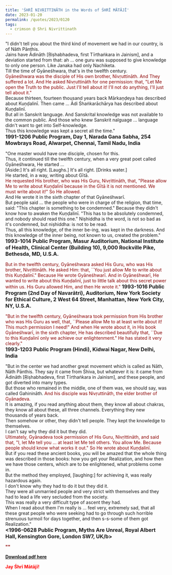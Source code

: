 ```yaml
---
title: 'ŚHRĪ NIVṚITTINĀTH in the Words of ŚHRĪ MĀTĀJĪ' 
date: 2023-01-20
permalink: /quotes/2023/0120
tags:
  - crimson @ Shri Nivrittinath
---
```


<div class="para-divider"></div>

<p>
"I didn't tell you about the third kind of movement we had in our country, is of Nāth Pānthis.<br>
Jains have Ādināth [Ṛiṣhabhadeva, first Tīrthaṅkara in Jainism], and a deviation started from that: ah ... one guru was supposed to give knowledge to only one person. Like Janaka had only Nachiketa.<br>
Till the time of Gyāneśhwara, that's in the twelfth century.<br>
<font color="DarkRed">Gyāneśhwara was the disciple of His own brother, Nivṛuttināth. And They suffered a lot. And He asked Nivṛuttināth for one permission: that, "Let Me open the Truth to the public. Just I'll tell about it! I'll not do anything, I'll just tell about it."</font><br>
Because thirteen, fourteen thousand years back Mārkaṇḍeya has described about Kuṇḍalinī. Then came ... Ādi Śhaṅkarāchārya has described about Kuṇḍalinī.<br>
But all in Sanskrit language. And Sanskrital knowledge was not available to the common public. And those who knew Sanskrit nalguage ... language didn't want to get into Self-knowledge.<br>
Thus this knowledge was kept a secret all the time."<br>
<font size="+0"><b>1991-1206 Public Program, Day 1, Narada Gana Sabha, 254 Mowbrays Road, Alwarpet, Chennai, Tamil Nadu, India</b></font>
</p>

<div class="para-divider"></div>

<p>
"One master would have one disciple, chosen for this.<br>
Thus, it continued till the twelfth century, when a very great poet called Gyāneśhwara, He started ...<br>
[Aside:] It's all right. [Laughs.] It's all right. [Drinks water.]<br>
He started, in a way, writing about Gītā.<br>
<font color="DarkRed">He requested His brother, who was His Guru, Nivṛittināth, that, "Please allow Me to write about Kuṇḍalinī because in the Gītā it is not mentioned. We must write about it!" So He allowed.</font><br>
And He wrote it in the sixth chapter of that Gyāneśhwarī.<br>
But people said ... the people who were in charge of the religion, that time, said: "This chapter is something to be condemned." Because they didn't know how to awaken the Kuṇḍalinī. "This has to be absolutely condemned, and nobody should read this one." Niṣhiddha is the word, is not so bad as it's condemned, but niṣhiddha: is not to be read.<br>
Thus, all this knowledge, of the inner be-ing, was kept in the darkness. And this knowledge of the inner being, not known to us, created the problem."<br>
<font size="+0"><b>1993-1014 Public Program, Masur Auditorium, National Institute of Health, Clinical Center (Building 10), 9,000 Rockville Pike, Bethesda, MD, U.S.A.</b></font>
</p>

<div class="para-divider"></div>

<p>
<font color="DarkRed">But in the twelfth century, Gyāneśhwara asked His Guru, who was His brother, Nivṛittināth. He asked Him: that, ``You just allow Me to write about this Kuṇḍalinī." Because He wrote Gyāneśhwarī. And in Gyāneśhwarī, He wanted to write about this Kuṇḍalinī, just to little talk about this secret power within us. His Guru allowed Him, and then He wrote it."</font>
<font size="+0"><b>1993-1016 Public Program (2nd Day of Navarātri), Auditorium, New York Society for Ethical Culture, 2 West 64 Street, Manhattan, New York City, NY, U.S.A.</b></font>
</p>

<div class="para-divider"></div>

<p>
<font color="DarkRed">"But in the twelfth century, Gyāneśhwara took permission from His brother who was His Guru as well, that, ``Please allow Me to at least write about it! This much permission I need!" And when He wrote about it, in His book Gyāneśhwarī, in the sixth chapter, He has described beautifully that, ``Due to this Kuṇḍalinī only we achieve our enlightenment." He has stated it very clearly."</font><br>
<font size="+0"><b>1993-1203 Public Program (Hindi), Kidwai Nagar, New Delhi, India</b></font>
</p>

<div class="para-divider"></div>

<p>
"But in the center we had another great movement which is called as Nāth, Nāth Pānthis. They say it came from Śhiva, but whatever it is: it came from Ādināth [Ṛiṣhabhadeva, first Tīrthaṅkara in Jainism], and these people, and got diverted into many types.<br>
But those who remained in the middle, one of them was, we should say, was called Gahinināth. <font color="DarkRed">And his disciple was Nivṛuttināth, the elder brother of Gyānadeva.</font><br>
It is amazing, if you read anything about them, they know all about chakras, they know all about these, all three channels. Everything they new thousands of years back.<br>
Then somehow or other, they didn't tell people. They kept the knowledge to themselves.<br>
I can't say why they did it but they did.<br>
<font color="DarkRed">Ultimately, Gyānadeva took permission of His Guru, Nivṛittināth, and said that, "I, let Me tell you ... at least let Me tell others. You allow Me. Because people should know what works it out." So He wrote about Kuṇḍalinī.</font><br>
But if you read these ancient books, you will be amazed that the whole thing was described in those books: how you get your Realization, and how then we have those centers, which are to be enlightened, what problems come in.<br>
But the method they employed, [laughing:] for achieving it, was really hazardous again.<br>
I don't know why they had to do it but they did it.<br>
They were all unmarried people and very strict with themselves and they had to lead a life very secluded from the society.<br>
This was really a very difficult type of ascent they had.<br>
When I read about them I'm really is ... feel very, extremely sad, that all these great people who were seeking had to go through such horrible strenuous turmoil for days together, and then s-s-some of them got Realization."<br>
<font size="+0"><b><1996-0628 Public Program, Myths Are Unreal, Royal Albert Hall, Kensington Gore, London SW7, UK/b></font>
</p>

<div class="para-divider"></div>

<p>
<font color="DarkRed">""</font><br>
<font size="+0"><b></b></font>
</p>

<div class="para-divider"></div>

[Download pdf here](http://seven-teams.github.io/files/Shri_Anasuya_V2.pdf)

<p style="color:red;">Jay Śhrī Mātājī!<br></p>